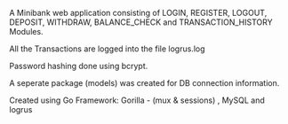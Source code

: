 A Minibank web application consisting of LOGIN, REGISTER, LOGOUT, DEPOSIT, WITHDRAW, BALANCE_CHECK and TRANSACTION_HISTORY Modules.

All the Transactions are logged into the file logrus.log

Password hashing done using bcrypt.

A seperate package (models) was created for DB connection information.

Created using Go Framework: Gorilla - (mux & sessions) , MySQL and logrus

